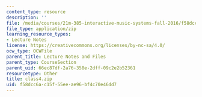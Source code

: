 ```yaml
---
content_type: resource
description: ''
file: /media/courses/21m-385-interactive-music-systems-fall-2016/f58dcc6ac15f55eeae96bf4c70e46dd7_class4.zip
file_type: application/zip
learning_resource_types:
- Lecture Notes
license: https://creativecommons.org/licenses/by-nc-sa/4.0/
ocw_type: OCWFile
parent_title: Lecture Notes and Files
parent_type: CourseSection
parent_uid: 66ec87df-2a76-358e-2dff-09c2e2b52361
resourcetype: Other
title: class4.zip
uid: f58dcc6a-c15f-55ee-ae96-bf4c70e46dd7
---
```

